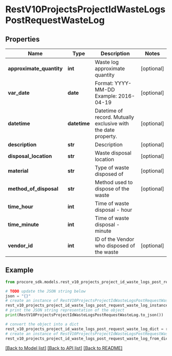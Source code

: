 # RestV10ProjectsProjectIdWasteLogsPostRequestWasteLog


## Properties

Name | Type | Description | Notes
------------ | ------------- | ------------- | -------------
**approximate_quantity** | **int** | Waste log approximate quantity | [optional] 
**var_date** | **date** | Format: YYYY-MM-DD Example: 2016-04-19 | [optional] 
**datetime** | **datetime** | Datetime of record. Mutually exclusive with the date property. | [optional] 
**description** | **str** | Description | [optional] 
**disposal_location** | **str** | Waste disposal location | [optional] 
**material** | **str** | Type of waste disposed of | [optional] 
**method_of_disposal** | **str** | Method used to dispose of the waste | [optional] 
**time_hour** | **int** | Time of waste disposal - hour | 
**time_minute** | **int** | Time of waste disposal - minute | 
**vendor_id** | **int** | ID of the Vendor who disposed of the waste | [optional] 

## Example

```python
from procore_sdk.models.rest_v10_projects_project_id_waste_logs_post_request_waste_log import RestV10ProjectsProjectIdWasteLogsPostRequestWasteLog

# TODO update the JSON string below
json = "{}"
# create an instance of RestV10ProjectsProjectIdWasteLogsPostRequestWasteLog from a JSON string
rest_v10_projects_project_id_waste_logs_post_request_waste_log_instance = RestV10ProjectsProjectIdWasteLogsPostRequestWasteLog.from_json(json)
# print the JSON string representation of the object
print(RestV10ProjectsProjectIdWasteLogsPostRequestWasteLog.to_json())

# convert the object into a dict
rest_v10_projects_project_id_waste_logs_post_request_waste_log_dict = rest_v10_projects_project_id_waste_logs_post_request_waste_log_instance.to_dict()
# create an instance of RestV10ProjectsProjectIdWasteLogsPostRequestWasteLog from a dict
rest_v10_projects_project_id_waste_logs_post_request_waste_log_from_dict = RestV10ProjectsProjectIdWasteLogsPostRequestWasteLog.from_dict(rest_v10_projects_project_id_waste_logs_post_request_waste_log_dict)
```
[[Back to Model list]](../README.md#documentation-for-models) [[Back to API list]](../README.md#documentation-for-api-endpoints) [[Back to README]](../README.md)


